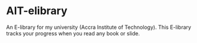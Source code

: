 # AIT-elibrary

An E-library for my university (Accra Institute of Technology). This E-library tracks your progress when you read any book or slide.
